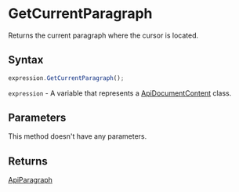 # GetCurrentParagraph

Returns the current paragraph where the cursor is located.

## Syntax

```javascript
expression.GetCurrentParagraph();
```

`expression` - A variable that represents a [ApiDocumentContent](../ApiDocumentContent.md) class.

## Parameters

This method doesn't have any parameters.

## Returns

[ApiParagraph](../../ApiParagraph/ApiParagraph.md)